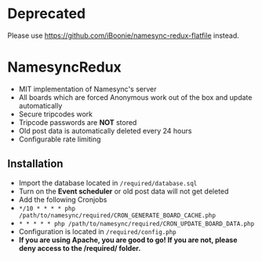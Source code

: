 # Deprecated
Please use https://github.com/iBoonie/namesync-redux-flatfile instead.

# NamesyncRedux
- MIT implementation of Namesync's server
- All boards which are forced Anonymous work out of the box and update automatically
- Secure tripcodes work
- Tripcode passwords are **NOT** stored
- Old post data is automatically deleted every 24 hours
- Configurable rate limiting

## Installation
- Import the database located in `/required/database.sql`
- Turn on the **Event scheduler** or old post data will not get deleted
- Add the following Cronjobs
- `*/10 * * * * php /path/to/namesync/required/CRON_GENERATE_BOARD_CACHE.php`
- `* * * * * php /path/to/namesync/required/CRON_UPDATE_BOARD_DATA.php`
- Configuration is located in `/required/config.php`
- **If you are using Apache, you are good to go! If you are not, please deny access to the /required/ folder.**
